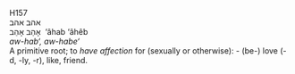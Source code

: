 <body>
  <p>H157<br>  אהב    אהב  <br> אָהַב  אָהֵב  ‎  ‘âhab  ‘âhêb  <br><i>aw-hab‘,</i> <i>aw-habe‘ </i><br>A primitive root; to <i>have</i> <i>affection</i> for (sexually or otherwise): - (be-) love (-d, -ly, -r), like, friend.<br></p>
 </body>